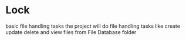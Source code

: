 # Lock
basic file handling tasks
the project will do file handling tasks like create update delete and view files from File Database folder
